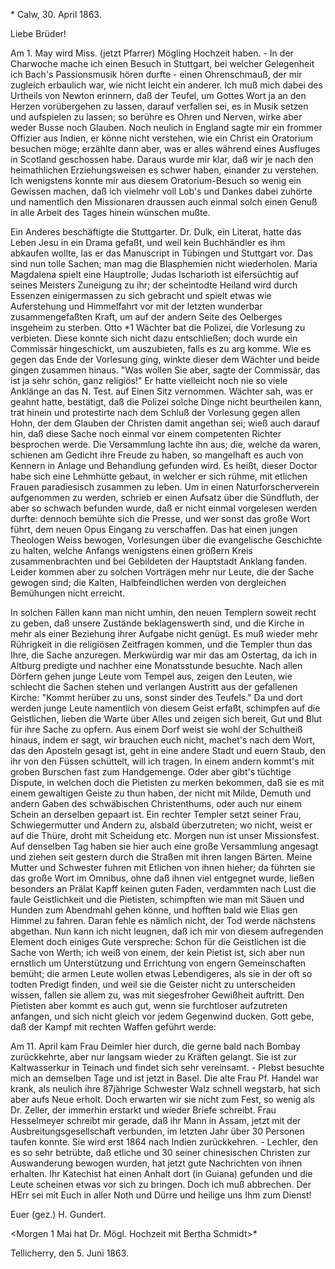 <Ueber Bachs Pass.mus. Dulk>* Calw, 30. April 1863.

Liebe Brüder!

Am 1. May wird Miss. (jetzt Pfarrer) Mögling Hochzeit haben. - In der Charwoche mache ich einen Besuch in Stuttgart, bei welcher Gelegenheit ich Bach's Passionsmusik hören durfte - einen Ohrenschmauß, der mir zugleich erbaulich war, wie nicht leicht ein anderer. Ich muß mich dabei des Urtheils von Newton erinnern, daß der Teufel, um Gottes Wort ja an den Herzen vorübergehen zu lassen, darauf verfallen sei, es in Musik setzen und aufspielen zu lassen; so berühre es Ohren und Nerven, wirke aber weder Busse noch Glauben. Noch neulich in England sagte mir ein frommer Offizier aus Indien, er könne nicht verstehen, wie ein Christ ein Oratorium besuchen möge; erzählte dann aber, was er alles während eines Ausfluges in Scotland geschossen habe. Daraus wurde mir klar, daß wir je nach den heimathlichen Erziehungsweisen es schwer haben, einander zu verstehen. Ich wenigstens konnte mir aus diesem Oratorium-Besuch so wenig ein Gewissen machen, daß ich vielmehr voll Lob's und Dankes dabei zuhörte und namentlich den Missionaren draussen auch einmal solch einen Genuß in alle Arbeit des Tages hinein wünschen mußte.

Ein Anderes beschäftigte die Stuttgarter. Dr. Dulk, ein Literat, hatte das Leben Jesu in ein Drama gefaßt, und weil kein Buchhändler es ihm abkaufen wollte, las er das Manuscript in Tübingen und Stuttgart vor. Das sind nun tolle Sachen; man mag die Blasphemien nicht wiederholen. Maria Magdalena spielt eine Hauptrolle; Judas Ischarioth ist eifersüchtig auf seines Meisters Zuneigung zu ihr; der scheintodte Heiland wird durch Essenzen einigermassen zu sich gebracht und spielt etwas wie Auferstehung und Himmelfahrt vor mit der letzten wunderbar zusammengefaßten Kraft, um auf der andern Seite des Oelberges insgeheim zu sterben. Otto <Oscar>*1 Wächter bat die Polizei, die Vorlesung zu verbieten. Diese konnte sich nicht dazu entschließen; doch wurde ein Commissär hingeschickt, um auszubieten, falls es zu arg komme. Wie es gegen das Ende der Vorlesung ging, winkte dieser dem Wächter und beide gingen zusammen hinaus. "Was wollen Sie aber, sagte der Commissär, das ist ja sehr schön, ganz religiös!" Er hatte vielleicht noch nie so viele Anklänge an das N. Test. auf Einen Sitz vernommen. Wächter sah, was er geahnt hatte, bestätigt, daß die Polizei solche Dinge nicht beurtheilen kann, trat hinein und protestirte nach dem Schluß der Vorlesung gegen allen Hohn, der dem Glauben der Christen damit angethan sei; wieß auch darauf hin, daß diese Sache noch einmal vor einem competenten Richter besprochen werde. Die Versammlung lachte ihn aus; die, welche da waren, schienen am Gedicht ihre Freude zu haben, so mangelhaft es auch von Kennern in Anlage und Behandlung gefunden wird. Es heißt, dieser Doctor habe sich eine Lehmhütte gebaut, in welcher er sich rühme, mit etlichen Frauen paradiesisch zusammen zu leben. Um in einen Naturforscherverein aufgenommen zu werden, schrieb er einen Aufsatz über die Sündfluth, der aber so schwach befunden wurde, daß er nicht einmal vorgelesen werden durfte: dennoch bemühte sich die Presse, und wer sonst das große Wort führt, dem neuen Opus Eingang zu verschaffen. Das hat einen jungen Theologen Weiss bewogen, Vorlesungen über die evangelische Geschichte zu halten, welche Anfangs wenigstens einen größern Kreis zusammenbrachten und bei Gebildeten der Hauptstadt Anklang fanden. Leider kommen aber zu solchen Vorträgen mehr nur Leute, die der Sache gewogen sind; die Kalten, Halbfeindlichen werden von dergleichen Bemühungen nicht erreicht.

In solchen Fällen kann man nicht umhin, den neuen Templern soweit recht zu geben, daß unsere Zustände beklagenswerth sind, und die Kirche in mehr als einer Beziehung ihrer Aufgabe nicht genügt. Es muß wieder mehr Rührigkeit in die religiösen Zeitfragen kommen, und die Templer thun das Ihre, die Sache anzuregen. Merkwürdig war mir das am Ostertag, da ich in Altburg predigte und nachher eine Monatsstunde besuchte. Nach allen Dörfern gehen junge Leute vom Tempel aus, zeigen den Leuten, wie schlecht die Sachen stehen und verlangen Austritt aus der gefallenen Kirche: "Kommt herüber zu uns, sonst sinder des Teufels." Da und dort werden junge Leute namentlich von diesem Geist erfaßt, schimpfen auf die Geistlichen, lieben die Warte über Alles und zeigen sich bereit, Gut und Blut für ihre Sache zu opfern. Aus einem Dorf weist sie wohl der Schultheiß hinaus, indem er sagt, wir brauchen euch nicht, machet's nach dem Wort, das den Aposteln gesagt ist, geht in eine andere Stadt und euern Staub, den ihr von den Füssen schüttelt, will ich tragen. In einem andern kommt's mit groben Burschen fast zum Handgemenge. Oder aber gibt's tüchtige Dispute, in welchen doch die Pietisten zu merken bekommen, daß sie es mit einem gewaltigen Geiste zu thun haben, der nicht mit Milde, Demuth und andern Gaben des schwäbischen Christenthums, oder auch nur einem Schein an derselben gepaart ist. Ein rechter Templer setzt seiner Frau, Schwiegermutter und Andern zu, alsbald überzutreten; wo nicht, weist er auf die Thüre, droht mit Scheidung etc. Morgen nun ist unser Missionsfest. Auf denselben Tag haben sie hier auch eine große Versammlung angesagt und ziehen seit gestern durch die Straßen mit ihren langen Bärten. Meine Mutter und Schwester fuhren mit Etlichen von ihnen hieher; da führten sie das große Wort im Omnibus, ohne daß ihnen viel entgegnet wurde, ließen besonders an Prälat Kapff keinen guten Faden, verdammten nach Lust die faule Geistlichkeit und die Pietisten, schimpften wie man mit Säuen und Hunden zum Abendmahl gehen könne, und hofften bald wie Elias gen Himmel zu fahren. Daran fehle es nämlich nicht, der Tod werde nächstens abgethan. Nun kann ich nicht leugnen, daß ich mir von diesem aufregenden Element doch einiges Gute verspreche: Schon für die Geistlichen ist die Sache von Werth; ich weiß von einem, der kein Pietist ist, sich aber nun ernstlich um Unterstützung und Errichtung von engern Gemeinschaften bemüht; die armen Leute wollen etwas Lebendigeres, als sie in der oft so todten Predigt finden, und weil sie die Geister nicht zu unterscheiden wissen, fallen sie allem zu, was mit siegesfroher Gewißheit auftritt. Den Pietisten aber kommt es auch gut, wenn sie furchtloser aufzutreten anfangen, und sich nicht gleich vor jedem Gegenwind ducken. Gott gebe, daß der Kampf mit rechten Waffen geführt werde:

Am 11. April kam Frau Deimler hier durch, die gerne bald nach Bombay zurückkehrte, aber nur langsam wieder zu Kräften gelangt. Sie ist zur Kaltwasserkur in Teinach und findet sich sehr vereinsamt. - Plebst besuchte mich an demselben Tage und ist jetzt in Basel. Die alte Frau Pf. Handel war krank, als neulich ihre 87jährige Schwester Walz schnell wegstarb, hat sich aber aufs Neue erholt. Doch erwarten wir sie nicht zum Fest, so wenig als Dr. Zeller, der immerhin erstarkt und wieder Briefe schreibt. Frau Hesselmeyer schreibt mir gerade, daß ihr Mann in Assam, jetzt mit der Ausbreitungsgesellschaft verbunden, im letzten Jahr über 30 Personen taufen konnte. Sie wird erst 1864 nach Indien zurückkehren. - Lechler, den es so sehr betrübte, daß etliche und 30 seiner chinesischen Christen zur Auswanderung bewogen wurden, hat jetzt gute Nachrichten von ihnen erhalten. Ihr Katechist hat einen Anhalt dort (in Guiana) gefunden und die Leute scheinen etwas vor sich zu bringen. Doch ich muß abbrechen. Der HErr sei mit Euch in aller Noth und Dürre und heilige uns Ihm zum Dienst!

 Euer
 (gez.) H. Gundert.

<Morgen 1 Mai hat Dr. Mögl. Hochzeit mit Bertha Schmidt>*


 Tellicherry, den 5. Juni 1863.

